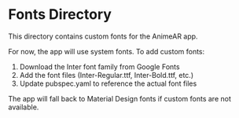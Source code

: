 # Fonts Directory

This directory contains custom fonts for the AnimeAR app.

For now, the app will use system fonts. To add custom fonts:

1. Download the Inter font family from Google Fonts
2. Add the font files (Inter-Regular.ttf, Inter-Bold.ttf, etc.)
3. Update pubspec.yaml to reference the actual font files

The app will fall back to Material Design fonts if custom fonts are not available.
